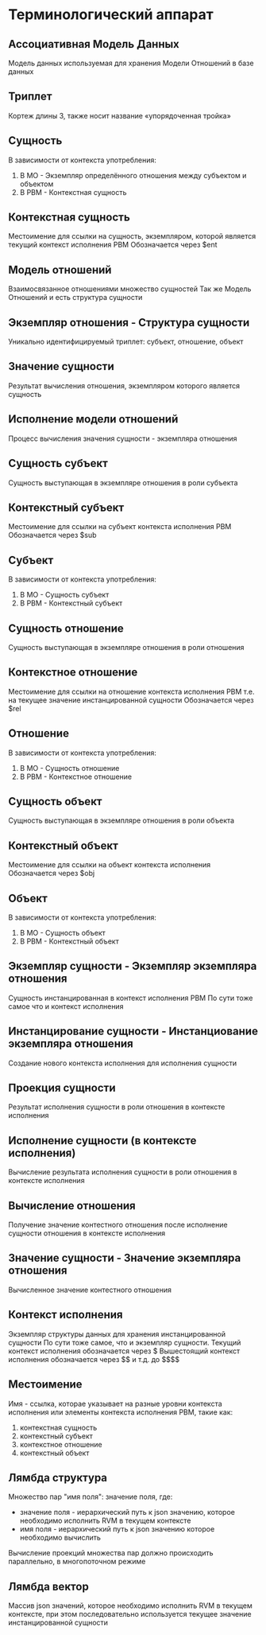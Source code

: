 # Терминологический аппарат

## Ассоциативная Модель Данных
Модель данных используемая для хранения Модели Отношений в базе данных

## Триплет
Кортеж длины 3, также носит название «упорядоченная тройка»

## Сущность
В зависимости от контекста употребления:
1. В МО - Экземпляр определённого отношения между субъектом и объектом
2. В РВМ - Контекстная сущность

## Контекстная сущность
Местоимение для ссылки на сущность, экземпляром, которой является
текущий контекст исполнения РВМ
Обозначается через \$ent

## Модель отношений
Взаимосвязанное отношениями множество сущностей
Так же Модель Отношений и есть структура сущности

## Экземпляр отношения - Структура сущности
Уникально идентифицируемый триплет: субъект, отношение, объект

## Значение сущности
Результат вычисления отношения, экземпляром которого является сущность

## Исполнение модели отношений
Процесс вычисления значения сущности - экземпляра отношения

## Сущность субъект
Сущность выступающая в экземпляре отношения в роли субъекта

## Контекстный субъект
Местоимение для ссылки на субъект контекста исполнения РВМ
Обозначается через \$sub

## Субъект
В зависимости от контекста употребления:
1. В МО - Сущность субъект
2. В РВМ - Контекстный субъект

## Сущность отношение
Сущность выступающая в экземпляре отношения в роли отношения

## Контекстное отношение
Местоимение для ссылки на отношение контекста исполнения РВМ
т.е. на текущее значение инстанцированной сущности
Обозначается через \$rel

## Отношение
В зависимости от контекста употребления:
1. В МО - Сущность отношение
2. В РВМ - Контекстное отношение

## Сущность объект
Сущность выступающая в экземпляре отношения в роли объекта

## Контекстный объект
Местоимение для ссылки на объект контекста исполнения
Обозначается через \$obj

## Объект
В зависимости от контекста употребления:
1. В МО - Сущность объект
2. В РВМ - Контекстный объект

## Экземпляр сущности - Экземпляр экземпляра отношения
Сущность инстанцированная в контекст исполнения РВМ
По сути тоже самое что и контекст исполнения

## Инстанцирование сущности - Инстанциование экземпляра отношения
Создание нового контекста исполнения для исполнения сущности

## Проекция сущности
Результат исполнения сущности в роли отношения в контексте исполнения

## Исполнение сущности (в контексте исполнения)
Вычисление результата исполнения сущности в роли отношения в контексте исполнения

## Вычисление отношения
Получение значение контестного отношения после исполнение
сущности отношения в контексте исполнения

## Значение сущности - Значение экземпляра отношения
Вычисленное значение контестного отношения

## Контекст исполнения
Экземпляр структуры данных для хранения инстанцированной сущности
По сути тоже самое, что и экземпляр сущности.
Текущий контекст исполнения обозначается через \$
Вышестоящий контекст исполнения обозначается через \$\$
и т.д. до \$\$\$\$

## Местоимение
Имя - ссылка, которае указывает на разные уровни контекста исполнения
или элементы контекста исполнения РВМ, такие как:
1. контекстная сущность
2. контекстный субъект
3. контекстное отношение
4. контекстный объект
 
## Лямбда cтруктура
Множество пар "имя поля": значение поля, где:
* значение поля - иерархический путь к json значению, которое необходимо исполнить RVM в текущем контексте
* имя поля - иерархический путь к json значению которое необходимо вычислить

Вычисление проекций множества пар должно происходить параллельно, в многопоточном режиме

## Лямбда вектор
Массив json значений, которое необходимо исполнить RVM в текущем контексте, при этом последовательно используется текущее значение инстанцированной сущности